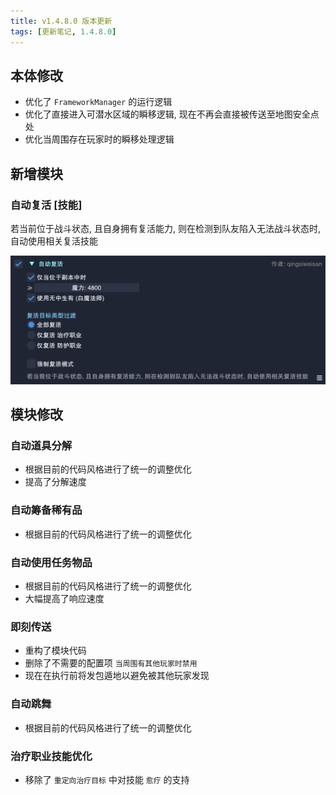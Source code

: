 ```yaml
---
title: v1.4.8.0 版本更新
tags: [更新笔记, 1.4.8.0]
---
```


## 本体修改

- 优化了 `FrameworkManager` 的运行逻辑
- 优化了直接进入可潜水区域的瞬移逻辑, 现在不再会直接被传送至地图安全点处
- 优化当周围存在玩家时的瞬移处理逻辑

## 新增模块

### 自动复活 [技能]

若当前位于战斗状态, 且自身拥有复活能力, 则在检测到队友陷入无法战斗状态时, 自动使用相关复活技能

![AutoRaise](/assets/Changelog/1.4.8.0/AutoRaise.png)

## 模块修改

### 自动道具分解

- 根据目前的代码风格进行了统一的调整优化
- 提高了分解速度

### 自动筹备稀有品

- 根据目前的代码风格进行了统一的调整优化

### 自动使用任务物品

- 根据目前的代码风格进行了统一的调整优化
- 大幅提高了响应速度

### 即刻传送

- 重构了模块代码
- 删除了不需要的配置项 `当周围有其他玩家时禁用`
- 现在在执行前将发包遁地以避免被其他玩家发现

### 自动跳舞

- 根据目前的代码风格进行了统一的调整优化

### 治疗职业技能优化

- 移除了 `重定向治疗目标` 中对技能 `愈疗` 的支持